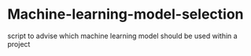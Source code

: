 # Machine-learning-model-selection
script to advise which machine learning model should be used within a project
